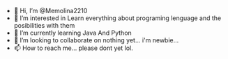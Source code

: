 - 👋 Hi, I’m @Memolina2210
- 👀 I’m interested in Learn everything about programing lenguage and the posibilities with them 
- 🌱 I’m currently learning Java And Python
- 💞️ I’m looking to collaborate on nothing yet...   i'm newbie...
- 📫 How to reach me... please dont yet lol. 

<!---
Memolina2210/Memolina2210 is a ✨ special ✨ repository because its `README.md` (this file) appears on your GitHub profile.
You can click the Preview link to take a look at your changes.
--->
